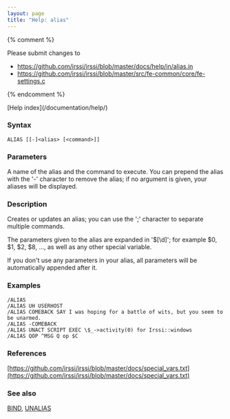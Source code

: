 ```yaml
---
layout: page
title: "Help: alias"
---
```


{% comment %}

Please submit changes to
- https://github.com/irssi/irssi/blob/master/docs/help/in/alias.in
- https://github.com/irssi/irssi/blob/master/src/fe-common/core/fe-settings.c


{% endcomment %}
<nav markdown="1">
[Help index](/documentation/help/)
</nav>

### Syntax ###

<div class="highlight irssisyntax"><pre style="\-\-cmdlen:5ch"><code><span class="synB">ALIAS</span> <span class="syn10">[<span class="syn14">[<span class="synB">-</span>]</span><span class="syn09">&lt;alias></span> <span class="syn14">[<span class="syn13">&lt;command></span>]</span>]</span></code></pre></div>



### Parameters ###

A name of the alias and the command to execute. You can prepend the alias
with the '-' character to remove the alias; if no argument is given, your
aliases will be displayed.

### Description ###

Creates or updates an alias; you can use the ';' character to separate
multiple commands.

The parameters given to the alias are expanded in '$[\d]'; for example $0,
    $1, $2, $8, ..., as well as any other special variable.

If you don't use any parameters in your alias, all parameters will be
automatically appended after it.

### Examples ###

    /ALIAS
    /ALIAS UH USERHOST
    /ALIAS COMEBACK SAY I was hoping for a battle of wits, but you seem to be unarmed.
    /ALIAS -COMEBACK
    /ALIAS UNACT SCRIPT EXEC \$_->activity(0) for Irssi::windows
    /ALIAS QOP ^MSG Q op $C

### References ###



[https://github.com/irssi/irssi/blob/master/docs/special_vars.txt](https://github.com/irssi/irssi/blob/master/docs/special_vars.txt)



### See also ###
[BIND](/documentation/help/bind/), [UNALIAS](/documentation/help/unalias/)

